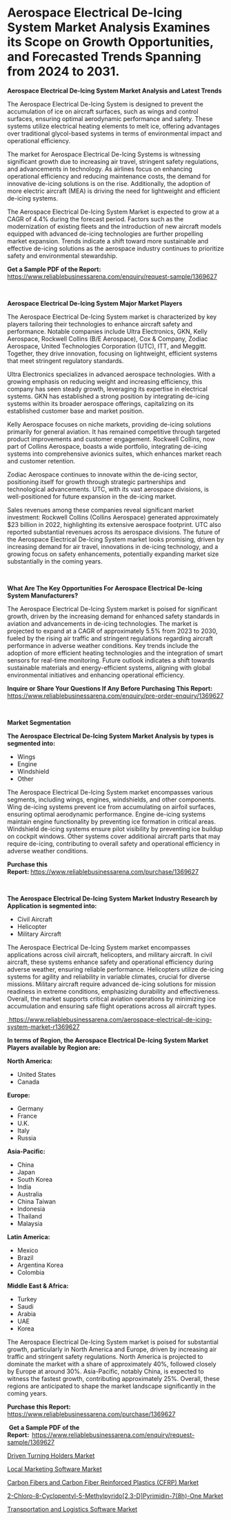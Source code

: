 <p><h1>Aerospace Electrical De-Icing System Market Analysis Examines its Scope on Growth Opportunities, and Forecasted Trends Spanning from 2024 to 2031.</h1></p><p><strong>Aerospace Electrical De-Icing System Market Analysis and Latest Trends</strong></p>
<p><p>The Aerospace Electrical De-Icing System is designed to prevent the accumulation of ice on aircraft surfaces, such as wings and control surfaces, ensuring optimal aerodynamic performance and safety. These systems utilize electrical heating elements to melt ice, offering advantages over traditional glycol-based systems in terms of environmental impact and operational efficiency.</p><p>The market for Aerospace Electrical De-Icing Systems is witnessing significant growth due to increasing air travel, stringent safety regulations, and advancements in technology. As airlines focus on enhancing operational efficiency and reducing maintenance costs, the demand for innovative de-icing solutions is on the rise. Additionally, the adoption of more electric aircraft (MEA) is driving the need for lightweight and efficient de-icing systems.</p><p>The Aerospace Electrical De-Icing System Market is expected to grow at a CAGR of 4.4% during the forecast period. Factors such as the modernization of existing fleets and the introduction of new aircraft models equipped with advanced de-icing technologies are further propelling market expansion. Trends indicate a shift toward more sustainable and effective de-icing solutions as the aerospace industry continues to prioritize safety and environmental stewardship.</p></p>
<p><strong>Get a Sample PDF of the Report:&nbsp;</strong> <a href="https://www.reliablebusinessarena.com/enquiry/request-sample/1369627?utm_campaign=1143&utm_medium=2&utm_source=Github&utm_content=ia&utm_term=06122024&utm_id=aerospace-electrical-de-icing-system">https://www.reliablebusinessarena.com/enquiry/request-sample/1369627</a></p>
<p>&nbsp;</p>
<p><strong>Aerospace Electrical De-Icing System Major Market Players</strong></p>
<p><p>The Aerospace Electrical De-Icing System market is characterized by key players tailoring their technologies to enhance aircraft safety and performance. Notable companies include Ultra Electronics, GKN, Kelly Aerospace, Rockwell Collins (B/E Aerospace), Cox & Company, Zodiac Aerospace, United Technologies Corporation (UTC), ITT, and Meggitt. Together, they drive innovation, focusing on lightweight, efficient systems that meet stringent regulatory standards.</p><p>Ultra Electronics specializes in advanced aerospace technologies. With a growing emphasis on reducing weight and increasing efficiency, this company has seen steady growth, leveraging its expertise in electrical systems. GKN has established a strong position by integrating de-icing systems within its broader aerospace offerings, capitalizing on its established customer base and market position.</p><p>Kelly Aerospace focuses on niche markets, providing de-icing solutions primarily for general aviation. It has remained competitive through targeted product improvements and customer engagement. Rockwell Collins, now part of Collins Aerospace, boasts a wide portfolio, integrating de-icing systems into comprehensive avionics suites, which enhances market reach and customer retention.</p><p>Zodiac Aerospace continues to innovate within the de-icing sector, positioning itself for growth through strategic partnerships and technological advancements. UTC, with its vast aerospace divisions, is well-positioned for future expansion in the de-icing market.</p><p>Sales revenues among these companies reveal significant market investment: Rockwell Collins (Collins Aerospace) generated approximately $23 billion in 2022, highlighting its extensive aerospace footprint. UTC also reported substantial revenues across its aerospace divisions. The future of the Aerospace Electrical De-Icing System market looks promising, driven by increasing demand for air travel, innovations in de-icing technology, and a growing focus on safety enhancements, potentially expanding market size substantially in the coming years.</p></p>
<p>&nbsp;</p>
<p><strong>What Are The Key Opportunities For Aerospace Electrical De-Icing System Manufacturers?</strong></p>
<p><p>The Aerospace Electrical De-Icing System market is poised for significant growth, driven by the increasing demand for enhanced safety standards in aviation and advancements in de-icing technologies. The market is projected to expand at a CAGR of approximately 5.5% from 2023 to 2030, fueled by the rising air traffic and stringent regulations regarding aircraft performance in adverse weather conditions. Key trends include the adoption of more efficient heating technologies and the integration of smart sensors for real-time monitoring. Future outlook indicates a shift towards sustainable materials and energy-efficient systems, aligning with global environmental initiatives and enhancing operational efficiency.</p></p>
<p><strong>Inquire or Share Your Questions If Any Before Purchasing This Report:</strong> <a href="https://www.reliablebusinessarena.com/enquiry/pre-order-enquiry/1369627?utm_campaign=1143&utm_medium=2&utm_source=Github&utm_content=ia&utm_term=06122024&utm_id=aerospace-electrical-de-icing-system">https://www.reliablebusinessarena.com/enquiry/pre-order-enquiry/1369627</a></p>
<p>&nbsp;</p>
<p><strong>Market Segmentation</strong></p>
<p><strong>The Aerospace Electrical De-Icing System Market Analysis by types is segmented into:</strong></p>
<p><ul><li>Wings </li><li>Engine</li><li>Windshield </li><li>Other </li></ul></p>
<p><p>The Aerospace Electrical De-Icing System market encompasses various segments, including wings, engines, windshields, and other components. Wing de-icing systems prevent ice from accumulating on airfoil surfaces, ensuring optimal aerodynamic performance. Engine de-icing systems maintain engine functionality by preventing ice formation in critical areas. Windshield de-icing systems ensure pilot visibility by preventing ice buildup on cockpit windows. Other systems cover additional aircraft parts that may require de-icing, contributing to overall safety and operational efficiency in adverse weather conditions.</p></p>
<p><strong>Purchase this Report:&nbsp;</strong><a href="https://www.reliablebusinessarena.com/purchase/1369627?utm_campaign=1143&utm_medium=2&utm_source=Github&utm_content=ia&utm_term=06122024&utm_id=aerospace-electrical-de-icing-system">https://www.reliablebusinessarena.com/purchase/1369627</a></p>
<p>&nbsp;</p>
<p><strong>The Aerospace Electrical De-Icing System Market Industry Research by Application is segmented into:</strong></p>
<p><ul><li>Civil Aircraft</li><li>Helicopter</li><li>Military Aircraft</li></ul></p>
<p><p>The Aerospace Electrical De-Icing System market encompasses applications across civil aircraft, helicopters, and military aircraft. In civil aircraft, these systems enhance safety and operational efficiency during adverse weather, ensuring reliable performance. Helicopters utilize de-icing systems for agility and reliability in variable climates, crucial for diverse missions. Military aircraft require advanced de-icing solutions for mission readiness in extreme conditions, emphasizing durability and effectiveness. Overall, the market supports critical aviation operations by minimizing ice accumulation and ensuring safe flight operations across all aircraft types.</p></p>
<p><a href="https://www.reliablebusinessarena.com/aerospace-electrical-de-icing-system-market-r1369627?utm_campaign=1143&utm_medium=2&utm_source=Github&utm_content=ia&utm_term=06122024&utm_id=aerospace-electrical-de-icing-system">&nbsp;https://www.reliablebusinessarena.com/aerospace-electrical-de-icing-system-market-r1369627</a></p>
<p><strong>In terms of Region, the Aerospace Electrical De-Icing System Market Players available by Region are:</strong></p>
<p>
    <p> <strong> North America: </strong>
        <ul>
            <li>United States</li>
            <li>Canada</li>
        </ul>
        </p> 
    <p> <strong> Europe: </strong>
        <ul>
            <li>Germany</li>
            <li>France</li>
            <li>U.K.</li>
            <li>Italy</li>
            <li>Russia</li>
        </ul>
        </p> 
    <p> <strong> Asia-Pacific: </strong>
        <ul>
            <li>China</li>
            <li>Japan</li>
            <li>South Korea</li>
            <li>India</li>
            <li>Australia</li>
            <li>China Taiwan</li>
            <li>Indonesia</li>
            <li>Thailand</li>
            <li>Malaysia</li>
        </ul>
        </p> 
    <p> <strong> Latin America: </strong>
        <ul>
            <li>Mexico</li>
            <li>Brazil</li>
            <li>Argentina Korea</li>
            <li>Colombia</li>
        </ul>
        </p> 
    <p> <strong> Middle East & Africa: </strong>
        <ul>
            <li>Turkey</li>
            <li>Saudi</li>
            <li>Arabia</li>
            <li>UAE</li>
            <li>Korea</li>
        </ul>
    </p>
    </p>
<p><p>The Aerospace Electrical De-Icing System market is poised for substantial growth, particularly in North America and Europe, driven by increasing air traffic and stringent safety regulations. North America is projected to dominate the market with a share of approximately 40%, followed closely by Europe at around 30%. Asia-Pacific, notably China, is expected to witness the fastest growth, contributing approximately 25%. Overall, these regions are anticipated to shape the market landscape significantly in the coming years.</p></p>
<p><strong>Purchase this Report: </strong><a href="https://www.reliablebusinessarena.com/purchase/1369627?utm_campaign=1143&utm_medium=2&utm_source=Github&utm_content=ia&utm_term=06122024&utm_id=aerospace-electrical-de-icing-system">https://www.reliablebusinessarena.com/purchase/1369627</a></p>
<p>&nbsp;<strong>Get a Sample PDF of the Report:&nbsp;&nbsp;</strong><a href="https://www.reliablebusinessarena.com/enquiry/request-sample/1369627?utm_campaign=1143&utm_medium=2&utm_source=Github&utm_content=ia&utm_term=06122024&utm_id=aerospace-electrical-de-icing-system">https://www.reliablebusinessarena.com/enquiry/request-sample/1369627</a></p>
<p><strong></strong></p>
<p><p><a href="https://issuu.com/reportprime-2/docs/driven-turning-holders-market-size-2030.pptx?utm_campaign=1143&utm_medium=2&utm_source=Github&utm_content=ia&utm_term=06122024&utm_id=aerospace-electrical-de-icing-system">Driven Turning Holders Market</a></p><p><a href="https://www.linkedin.com/pulse/local-marketing-software-market-highlights-industry-growth-141-fjdbc?utm_campaign=1143&utm_medium=2&utm_source=Github&utm_content=ia&utm_term=06122024&utm_id=aerospace-electrical-de-icing-system">Local Marketing Software Market</a></p><p><a href="https://github.com/yoshih12/Market-Research-Report-List-4/blob/main/carbon-fibers-and-carbon-fiber-reinforced-plastics-cfrp-market.md?utm_campaign=1143&utm_medium=2&utm_source=Github&utm_content=ia&utm_term=06122024&utm_id=aerospace-electrical-de-icing-system">Carbon Fibers and Carbon Fiber Reinforced Plastics (CFRP) Market</a></p><p><a href="https://issuu.com/reportprime-2/docs/2-chloro-8-cyclopentyl-5-methylpyrido23-dpyrimidin?utm_campaign=1143&utm_medium=2&utm_source=Github&utm_content=ia&utm_term=06122024&utm_id=aerospace-electrical-de-icing-system">2-Chloro-8-Cyclopentyl-5-Methylpyrido[2,3-D]Pyrimidin-7(8h)-One Market</a></p><p><a href="https://www.linkedin.com/pulse/market-trends-transportation-logistics-software-industry-ft7sc?utm_campaign=1143&utm_medium=2&utm_source=Github&utm_content=ia&utm_term=06122024&utm_id=aerospace-electrical-de-icing-system">Transportation and Logistics Software Market</a></p></p>